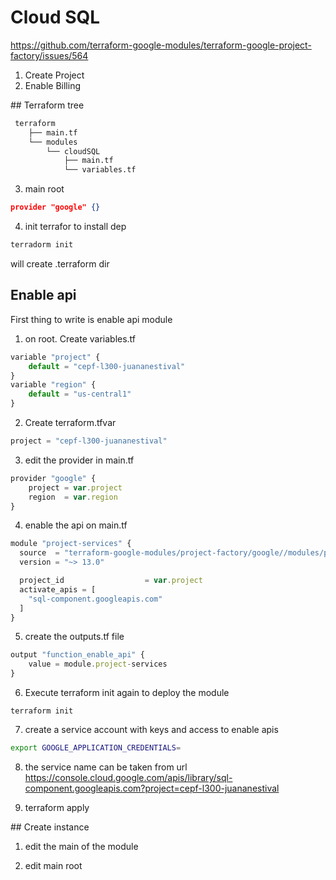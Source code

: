 # Cloud SQL
https://github.com/terraform-google-modules/terraform-google-project-factory/issues/564

1. Create Project
2. Enable Billing

## Terraform tree
```sh
 terraform
    ├── main.tf
    └── modules
        └── cloudSQL
            ├── main.tf
            └── variables.tf
```

3. main root
```json
provider "google" {}
```

4. init terrafor to install dep
```sh
terradorm init
```
will create .terraform dir


## Enable api
First thing to write is enable api module

1. on root. Create variables.tf
```js
variable "project" {
    default = "cepf-l300-juananestival"
}
variable "region" {
    default = "us-central1"
}
```

2. Create terraform.tfvar
```js
project = "cepf-l300-juananestival"
```

3. edit the provider in main.tf

```js
provider "google" {
    project = var.project
    region  = var.region
}
```

4. enable the api on main.tf
```js
module "project-services" {
  source  = "terraform-google-modules/project-factory/google//modules/project_services"
  version = "~> 13.0"

  project_id                  = var.project
  activate_apis = [
    "sql-component.googleapis.com"
  ]
}
```

5. create the outputs.tf file

```js
output "function_enable_api" {
	value = module.project-services
}
```

6. Execute terraform init again to deploy the module
```sj
terraform init
```

7. create a service account with keys and access to enable apis 

```sh
export GOOGLE_APPLICATION_CREDENTIALS=
```

8. the service name can be taken from url
https://console.cloud.google.com/apis/library/sql-component.googleapis.com?project=cepf-l300-juananestival

9. terraform apply


## Create instance
1. edit the main of the module

2. edit main root
